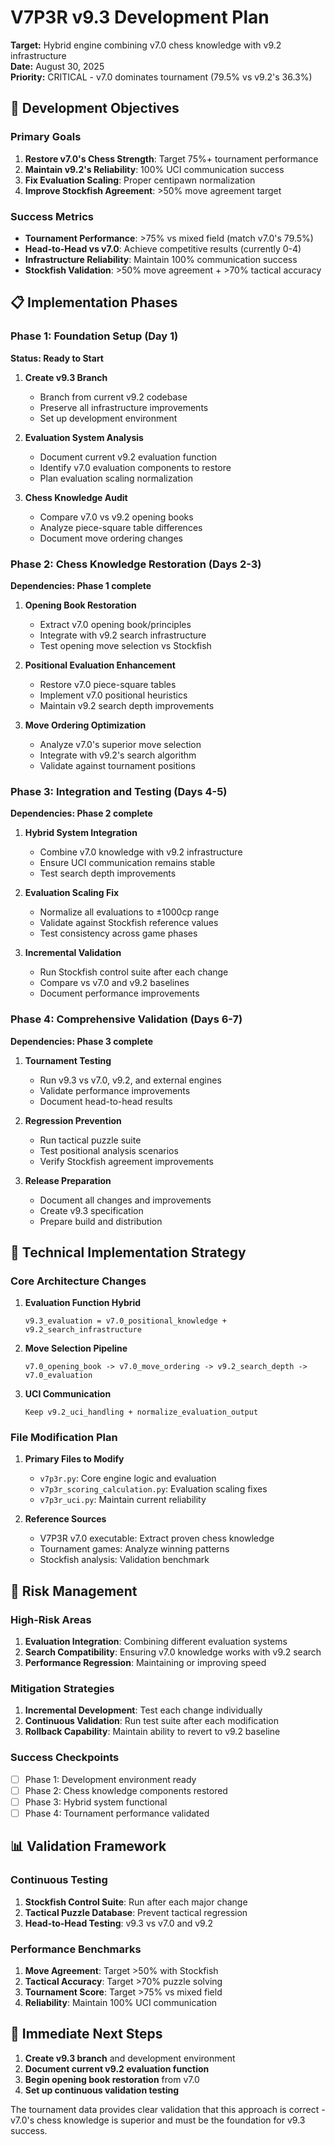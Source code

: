 # V7P3R v9.3 Development Plan
**Target:** Hybrid engine combining v7.0 chess knowledge with v9.2 infrastructure  
**Date:** August 30, 2025  
**Priority:** CRITICAL - v7.0 dominates tournament (79.5% vs v9.2's 36.3%)  

## 🎯 Development Objectives

### Primary Goals
1. **Restore v7.0's Chess Strength**: Target 75%+ tournament performance
2. **Maintain v9.2's Reliability**: 100% UCI communication success  
3. **Fix Evaluation Scaling**: Proper centipawn normalization
4. **Improve Stockfish Agreement**: >50% move agreement target

### Success Metrics
- **Tournament Performance**: >75% vs mixed field (match v7.0's 79.5%)
- **Head-to-Head vs v7.0**: Achieve competitive results (currently 0-4)
- **Infrastructure Reliability**: Maintain 100% communication success
- **Stockfish Validation**: >50% move agreement + >70% tactical accuracy

## 📋 Implementation Phases

### Phase 1: Foundation Setup (Day 1)
**Status: Ready to Start**

1. **Create v9.3 Branch**
   - Branch from current v9.2 codebase
   - Preserve all infrastructure improvements
   - Set up development environment

2. **Evaluation System Analysis**
   - Document current v9.2 evaluation function
   - Identify v7.0 evaluation components to restore
   - Plan evaluation scaling normalization

3. **Chess Knowledge Audit**
   - Compare v7.0 vs v9.2 opening books
   - Analyze piece-square table differences
   - Document move ordering changes

### Phase 2: Chess Knowledge Restoration (Days 2-3)
**Dependencies: Phase 1 complete**

1. **Opening Book Restoration**
   - Extract v7.0 opening book/principles
   - Integrate with v9.2 search infrastructure
   - Test opening move selection vs Stockfish

2. **Positional Evaluation Enhancement**
   - Restore v7.0 piece-square tables
   - Implement v7.0 positional heuristics
   - Maintain v9.2 search depth improvements

3. **Move Ordering Optimization**
   - Analyze v7.0's superior move selection
   - Integrate with v9.2's search algorithm
   - Validate against tournament positions

### Phase 3: Integration and Testing (Days 4-5)
**Dependencies: Phase 2 complete**

1. **Hybrid System Integration**
   - Combine v7.0 knowledge with v9.2 infrastructure
   - Ensure UCI communication remains stable
   - Test search depth improvements

2. **Evaluation Scaling Fix**
   - Normalize all evaluations to ±1000cp range
   - Validate against Stockfish reference values
   - Test consistency across game phases

3. **Incremental Validation**
   - Run Stockfish control suite after each change
   - Compare vs v7.0 and v9.2 baselines
   - Document performance improvements

### Phase 4: Comprehensive Validation (Days 6-7)
**Dependencies: Phase 3 complete**

1. **Tournament Testing**
   - Run v9.3 vs v7.0, v9.2, and external engines
   - Validate performance improvements
   - Document head-to-head results

2. **Regression Prevention**
   - Run tactical puzzle suite
   - Test positional analysis scenarios
   - Verify Stockfish agreement improvements

3. **Release Preparation**
   - Document all changes and improvements
   - Create v9.3 specification
   - Prepare build and distribution

## 🔧 Technical Implementation Strategy

### Core Architecture Changes
1. **Evaluation Function Hybrid**
   ```
   v9.3_evaluation = v7.0_positional_knowledge + v9.2_search_infrastructure
   ```

2. **Move Selection Pipeline**
   ```
   v7.0_opening_book -> v7.0_move_ordering -> v9.2_search_depth -> v7.0_evaluation
   ```

3. **UCI Communication**
   ```
   Keep v9.2_uci_handling + normalize_evaluation_output
   ```

### File Modification Plan
1. **Primary Files to Modify**
   - `v7p3r.py`: Core engine logic and evaluation
   - `v7p3r_scoring_calculation.py`: Evaluation scaling fixes
   - `v7p3r_uci.py`: Maintain current reliability

2. **Reference Sources**
   - V7P3R v7.0 executable: Extract proven chess knowledge
   - Tournament games: Analyze winning patterns
   - Stockfish analysis: Validation benchmark

## 🚨 Risk Management

### High-Risk Areas
1. **Evaluation Integration**: Combining different evaluation systems
2. **Search Compatibility**: Ensuring v7.0 knowledge works with v9.2 search
3. **Performance Regression**: Maintaining or improving speed

### Mitigation Strategies
1. **Incremental Development**: Test each change individually
2. **Continuous Validation**: Run test suite after each modification
3. **Rollback Capability**: Maintain ability to revert to v9.2 baseline

### Success Checkpoints
- [ ] Phase 1: Development environment ready
- [ ] Phase 2: Chess knowledge components restored
- [ ] Phase 3: Hybrid system functional
- [ ] Phase 4: Tournament performance validated

## 📊 Validation Framework

### Continuous Testing
1. **Stockfish Control Suite**: Run after each major change
2. **Tactical Puzzle Database**: Prevent tactical regression
3. **Head-to-Head Testing**: v9.3 vs v7.0 and v9.2

### Performance Benchmarks
1. **Move Agreement**: Target >50% with Stockfish
2. **Tactical Accuracy**: Target >70% puzzle solving
3. **Tournament Score**: Target >75% vs mixed field
4. **Reliability**: Maintain 100% UCI communication

## 🎯 Immediate Next Steps

1. **Create v9.3 branch** and development environment
2. **Document current v9.2 evaluation function**
3. **Begin opening book restoration** from v7.0
4. **Set up continuous validation testing**

The tournament data provides clear validation that this approach is correct - v7.0's chess knowledge is superior and must be the foundation for v9.3 success.
